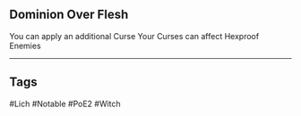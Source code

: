 ## Dominion Over Flesh
You can apply an additional Curse
Your Curses can affect Hexproof Enemies

---
## Tags
#Lich
#Notable
#PoE2
#Witch
